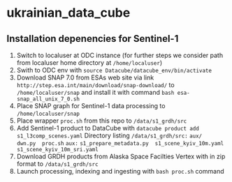 # ukrainian_data_cube
## Installation depenencies for Sentinel-1
1. Switch to localuser at ODC instance (for further steps we consider path from localuser home directory at `/home/localuser`)
2. Swith to ODC env  with `source Datacube/datacube_env/bin/activate`
3. Download SNAP 7.0 from ESAs web site via link `http://step.esa.int/main/download/snap-download/` to `/home/localuser/snap` and install it with command `bash esa-snap_all_unix_7_0.sh`
4. Place SNAP graph for Sentinel-1 data processing to `/home/localuser/snap`
5. Place wrapper `proc.sh` from this repo to `/data/s1_grdh/src`
6. Add Sentinel-1 product to DataCube with `datacube product add s1_l3comp_scenes.yaml`
Directory listing
`/data/s1_grdh/src:`
`aux/  dwn.py  proc.sh`
`aux:`
`s1_prepare_metadata.py  s1_scene_kyiv_10m.yaml  s1_scene_kyiv_10m_sri.yaml`
7. Download GRDH products from Alaska Space Facilties Vertex with in zip format to `/data/s1_grdh/src`
8. Launch processing, indexing and ingesting with `bash proc.sh` command
